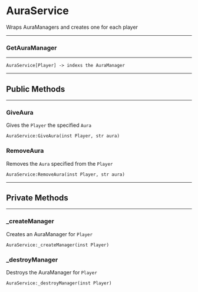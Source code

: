 # __AuraService__
Wraps AuraManagers and creates one for each player

---
### __GetAuraManager__
---
```
AuraService[Player] -> indexs the AuraManager
```


---
## __Public Methods__
---

### GiveAura
Gives the ```Player``` the specified ```Aura```

```
AuraService:GiveAura(inst Player, str aura)
```

### RemoveAura
Removes the ```Aura``` specified from the ```Player```

```
AuraService:RemoveAura(inst Player, str aura)
```

---
## __Private Methods__
---

### _createManager
Creates an AuraManager for ```Player```

```
AuraService:_createManager(inst Player)
```

### _destroyManager
Destroys the AuraManager for ```Player```

```
AuraService:_destroyManager(inst Player)
```
